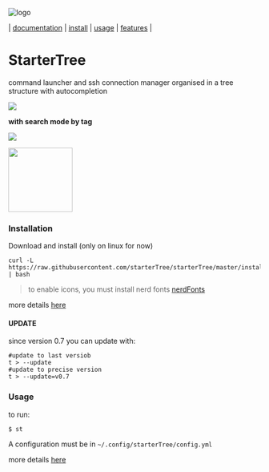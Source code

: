 
![logo](https://i.imgur.com/nHDBrIC.png) 

| [documentation](https://startertree.readthedocs.io)  |   [install](https://startertree.readthedocs.io/en/latest/install) | [usage](https://startertree.readthedocs.io/en/latest/usage) | [features](https://startertree.readthedocs.io/en/latest/features) |
# StarterTree
command launcher and ssh connection manager organised in a tree structure with autocompletion <br>

![](https://i.imgur.com/BD5IpJM.png)

**with search mode by tag**

![](https://i.imgur.com/R9UEoVa.png)

[<img src="https://www.pikpng.com/pngl/b/509-5090528_button-parent-watch-landing-page-04-graphic-design.png" width="128"/>](https://startertree.readthedocs.io/en/latest/features/#navigation) 


### Installation

Download and install (only on linux for now)

```
curl -L https://raw.githubusercontent.com/starterTree/starterTree/master/install.sh | bash
```

<!--  curl -L ’https://github.com/thomas10-10/az/releases/download/v0.3/az.tar.gz' | tar -xz - -C az --strip-components=1 -->

>to enable icons, you must install nerd fonts [nerdFonts](https://www.nerdfonts.com/font-downloads)

more details [here](https://startertree.readthedocs.io/en/latest/install)

#### UPDATE 

since version 0.7 you can update with:
```
#update to last versiob
t > --update
#update to precise version
t > --update=v0.7
```

<!-- USAGE EXAMPLES -->
### Usage
to run:
```
$ st
```
A configuration must be in `~/.config/starterTree/config.yml`

more details [here](https://startertree.readthedocs.io/en/latest/install#usage)




<!-- LICENSE -->
<!--
## License

Distributed under the MIT License. See `LICENSE` for more information.



<!-- CONTACT -->
<!--
## Contact

Your Name - [@twitter_handle](https://twitter.com/twitter_handle) - email

Project Link: [https://github.com/github_username/repo_name](https://github.com/github_username/repo_name)



<!-- ACKNOWLEDGEMENTS -->
<!--
## Acknowledgements

* []()
* []()
* []()





<!-- MARKDOWN LINKS & IMAGES -->
<!-- https://www.markdownguide.org/basic-syntax/#reference-style-links -->
[contributors-shield]: https://img.shields.io/github/contributors/github_username/repo.svg?style=for-the-badge
[contributors-url]: https://github.com/github_username/repo/graphs/contributors
[forks-shield]: https://img.shields.io/github/forks/github_username/repo.svg?style=for-the-badge
[forks-url]: https://github.com/github_username/repo/network/members
[stars-shield]: https://img.shields.io/github/stars/github_username/repo.svg?style=for-the-badge
[stars-url]: https://github.com/github_username/repo/stargazers
[issues-shield]: https://img.shields.io/github/issues/github_username/repo.svg?style=for-the-badge
[issues-url]: https://github.com/github_username/repo/issues
[license-shield]: https://img.shields.io/github/license/github_username/repo.svg?style=for-the-badge
[license-url]: https://github.com/github_username/repo/blob/master/LICENSE.txt
[linkedin-shield]: https://img.shields.io/badge/-LinkedIn-black.svg?style=for-the-badge&logo=linkedin&colorB=555
[linkedin-url]: https://linkedin.com/in/github_username



